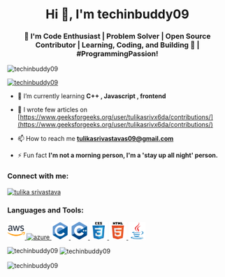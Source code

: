 
<h1 align="center">Hi 👋, I'm techinbuddy09</h1>
<h3 align="center">👀 I'm Code Enthusiast | Problem Solver | Open Source Contributor | Learning, Coding, and Building 🚀 | #ProgrammingPassion!</h3>

<p align="left"> <img src="https://komarev.com/ghpvc/?username=techinbuddy09&label=Profile%20views&color=0e75b6&style=flat" alt="techinbuddy09" /> </p>

<p align="left"> <a href="https://github.com/ryo-ma/github-profile-trophy"><img src="https://github-profile-trophy.vercel.app/?username=techinbuddy09" alt="techinbuddy09" /></a> </p>

- 🌱 I’m currently learning **C++ , Javascript , frontend**

- 📝 I wrote few articles on [https://www.geeksforgeeks.org/user/tulikasrivx6da/contributions/](https://www.geeksforgeeks.org/user/tulikasrivx6da/contributions/)

- 📫 How to reach me **tulikasrivastavas09@gmail.com**

- ⚡ Fun fact **I'm not a morning person, I'm a 'stay up all night' person.**

<h3 align="left">Connect with me:</h3>
<p align="left">
<a href="https://www.linkedin.com/in/tulika-srivastava-5b1a35244/" target="blank"><img align="center" src="https://raw.githubusercontent.com/rahuldkjain/github-profile-readme-generator/master/src/images/icons/Social/linked-in-alt.svg" alt="tulika srivastava" height="30" width="40" /></a>

</p>

<h3 align="left">Languages and Tools:</h3>
<p align="left"> <a href="https://aws.amazon.com" target="_blank" rel="noreferrer"> <img src="https://raw.githubusercontent.com/devicons/devicon/master/icons/amazonwebservices/amazonwebservices-original-wordmark.svg" alt="aws" width="40" height="40"/> </a> <a href="https://azure.microsoft.com/en-in/" target="_blank" rel="noreferrer"> <img src="https://www.vectorlogo.zone/logos/microsoft_azure/microsoft_azure-icon.svg" alt="azure" width="40" height="40"/> </a> <a href="https://www.cprogramming.com/" target="_blank" rel="noreferrer"> <img src="https://raw.githubusercontent.com/devicons/devicon/master/icons/c/c-original.svg" alt="c" width="40" height="40"/> </a> <a href="https://www.w3schools.com/cpp/" target="_blank" rel="noreferrer"> <img src="https://raw.githubusercontent.com/devicons/devicon/master/icons/cplusplus/cplusplus-original.svg" alt="cplusplus" width="40" height="40"/> </a> <a href="https://www.w3schools.com/css/" target="_blank" rel="noreferrer"> <img src="https://raw.githubusercontent.com/devicons/devicon/master/icons/css3/css3-original-wordmark.svg" alt="css3" width="40" height="40"/> </a> <a href="https://www.w3.org/html/" target="_blank" rel="noreferrer"> <img src="https://raw.githubusercontent.com/devicons/devicon/master/icons/html5/html5-original-wordmark.svg" alt="html5" width="40" height="40"/> </a> <a href="https://www.java.com" target="_blank" rel="noreferrer"> <img src="https://raw.githubusercontent.com/devicons/devicon/master/icons/java/java-original.svg" alt="java" width="40" height="40"/> </a> </p>

<p><img align="left" src="https://github-readme-stats.vercel.app/api/top-langs?username=techinbuddy09&show_icons=true&locale=en&layout=compact" alt="techinbuddy09" /></p>

<p>&nbsp;<img align="center" src="https://github-readme-stats.vercel.app/api?username=techinbuddy09&show_icons=true&locale=en" alt="techinbuddy09" /></p>

<p><img align="center" src="https://github-readme-streak-stats.herokuapp.com/?user=techinbuddy09&" alt="techinbuddy09" /></p>

